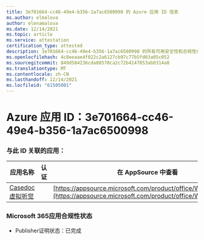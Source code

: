 ```yaml
---
title: 3e701664-cc46-49e4-b356-1a7ac6500998 的 Azure 应用 ID 信息
ms.author: elmalova
author: elenamalova
ms.date: 12/14/2021
ms.topic: article
ms.service: attestation
certification_type: attested
description: 3e701664-cc46-49e4-b356-1a7ac6500998 的所有可用安全性和合规性信息。
ms.openlocfilehash: 4c8eeaae4f022c2a6127cb97c77b5fd03a05c052
ms.sourcegitcommit: 849d584236cda08570ca2c72b4147853ab0314a8
ms.translationtype: MT
ms.contentlocale: zh-CN
ms.lasthandoff: 12/14/2021
ms.locfileid: "61505001"
---
```

# <a name="azure-app-id-3e701664-cc46-49e4-b356-1a7ac6500998"></a>Azure 应用 ID：3e701664-cc46-49e4-b356-1a7ac6500998


### <a name="apps-associated-with-this-id"></a>与此 ID 关联的应用：
| **应用名称** | **认证** | **在 AppSource 中查看** |
|--------------|---------------|-----------------------|
| [Casedoc 虚拟听觉](https://docs.microsoft.com/microsoft-365-app-certification/forward/WA200003164) |  | [https://appsource.microsoft.com/product/office/WA200003164](https://appsource.microsoft.com/product/office/WA200003164) |

### <a name="microsoft-365-app-compliance-status"></a>Microsoft 365应用合规性状态
- Publisher证明状态：已完成

